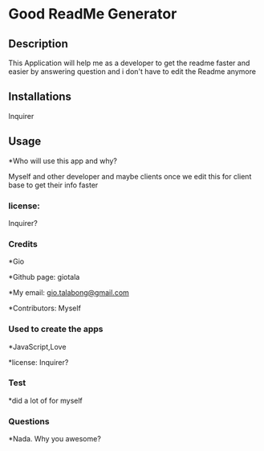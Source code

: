 # Good ReadMe Generator 

## Description

This Application will help me as a developer to get the readme faster and easier by answering question and i don't have to edit the Readme anymore

## Installations 

 Inquirer 

## Usage 

 *Who will use this app and why? 

  Myself and other developer and maybe clients once we edit this for client base to get their info faster


### license: 

Inquirer? 

### Credits 

 *Gio 

 *Github page: giotala
 
 *My email: gio.talabong@gmail.com 

 *Contributors: Myself 

### Used to create the apps  

 *JavaScript,Love 

 *license: Inquirer? 

### Test 

  *did a lot of for myself 

### Questions 

  *Nada. Why you awesome? 

